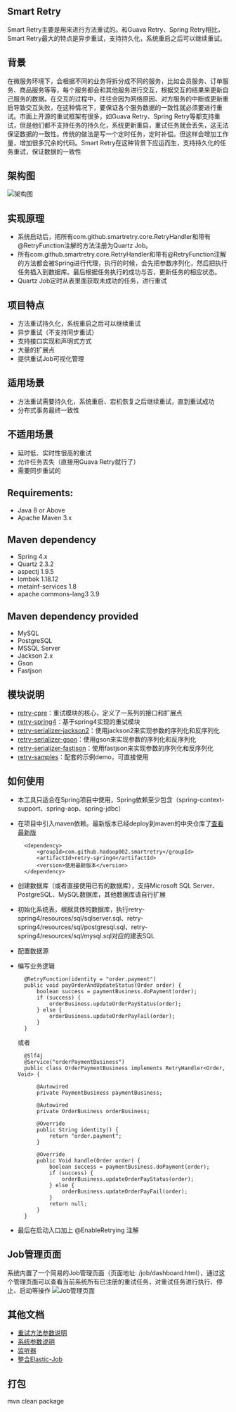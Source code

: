 ## Smart Retry
Smart Retry主要是用来进行方法重试的。和Guava Retry、Spring Retry相比，Smart Retry最大的特点是异步重试，支持持久化，系统重启之后可以继续重试。

## 背景
在微服务环境下，会根据不同的业务将拆分成不同的服务，比如会员服务、订单服务、商品服务等等，每个服务都会和其他服务进行交互，根据交互的结果来更新自己服务的数据。在交互的过程中，往往会因为网络原因、对方服务的中断或更新重启导致交互失败，在这种情况下，要保证各个服务数据的一致性就必须要进行重试。市面上开源的重试框架有很多，如Guava Retry、Spring Retry等都支持重试，但是他们都不支持任务的持久化，系统更新重启，重试任务就会丢失，这无法保证数据的一致性。传统的做法是写一个定时任务，定时补偿。但这样会增加工作量，增加很多冗余的代码。Smart Retry在这种背景下应运而生，支持持久化的任务重试，保证数据的一致性

## 架构图
![架构图](https://s1.ax1x.com/2020/03/15/88RvNj.png)

## 实现原理
- 系统启动后，把所有com.github.smartretry.core.RetryHandler和带有@RetryFunction注解的方法注册为Quartz Job。
- 所有com.github.smartretry.core.RetryHandler和带有@RetryFunction注解的方法都会被Spring进行代理，执行的时候，会先把参数序列化，然后把执行任务插入到数据库。最后根据任务执行的成功与否，更新任务的相应状态。
- Quartz Job定时从表里面获取未成功的任务，进行重试

## 项目特点
* 方法重试持久化，系统重启之后可以继续重试
* 异步重试（不支持同步重试）
* 支持接口实现和声明式方式
* 大量的扩展点
* 提供重试Job可视化管理

## 适用场景
* 方法重试需要持久化，系统重启、宕机恢复之后继续重试，直到重试成功
* 分布式事务最终一致性

## 不适用场景
* 延时低、实时性很高的重试
* 允许任务丢失（直接用Guava Retry就行了）
* 需要同步重试的

## Requirements:
* Java 8 or Above
* Apache Maven 3.x

## Maven dependency
* Spring 4.x
* Quartz 2.3.2
* aspectj 1.9.5
* lombok 1.18.12
* metainf-services 1.8
* apache commons-lang3 3.9

## Maven dependency provided
* MySQL
* PostgreSQL
* MSSQL Server
* Jackson 2.x
* Gson
* Fastjson

## 模块说明
* [retry-cpre](https://github.com/hadoop002/smart-retry/tree/master/retry-core)：重试模块的核心，定义了一系列的接口和扩展点
* [retry-spring4](https://github.com/hadoop002/smart-retry/tree/master/retry-spring4)：基于spring4实现的重试模块
* [retry-serializer-jackson2](https://github.com/hadoop002/smart-retry/tree/master/retry-serializer/retry-serializer-jackson2)：使用jackson2来实现参数的序列化和反序列化
* [retry-serializer-gson](https://github.com/hadoop002/smart-retry/tree/master/retry-serializer/retry-serializer-gson)：使用gson来实现参数的序列化和反序列化
* [retry-serializer-fastjson](https://github.com/hadoop002/smart-retry/tree/master/retry-serializer/retry-serializer-fastjson)：使用fastjson来实现参数的序列化和反序列化
* [retry-samples](https://github.com/hadoop002/smart-retry/tree/master/retry-samples)：配套的示例demo，可直接使用

## 如何使用
* 本工具只适合在Spring项目中使用，Spring依赖至少包含（spring-context-support、spring-aop、spring-jdbc）
* 在项目中引入maven依赖。最新版本已经deploy到maven的中央仓库了[查看最新版](https://search.maven.org/search?q=g:com.github.hadoop002.smartretry)

        <dependency>
            <groupId>com.github.hadoop002.smartretry</groupId>
            <artifactId>retry-spring4</artifactId>
            <version>使用最新版本</version>
        </dependency>

* 创建数据库（或者直接使用已有的数据库），支持Microsoft SQL Server、PostgreSQL、MySQL数据库，其他数据库请自行扩展
* 初始化系统表，根据具体的数据库，执行retry-spring4/resources/sql/sqlserver.sql、retry-spring4/resources/sql/postgresql.sql、retry-spring4/resources/sql/mysql.sql对应的建表SQL
* 配置数据源
* 编写业务逻辑

        @RetryFunction(identity = "order.payment")
        public void payOrderAndUpdateStatus(Order order) {
            boolean success = paymentBusiness.doPayment(order);
            if (success) {
                orderBusiness.updateOrderPayStatus(order);
            } else {
                orderBusiness.updateOrderPayFail(order);
            }
        }
   或者
   
        @Slf4j
        @Service("orderPaymentBusiness")
        public class OrderPaymentBusiness implements RetryHandler<Order, Void> {
        
            @Autowired
            private PaymentBusiness paymentBusiness;
        
            @Autowired
            private OrderBusiness orderBusiness;
        
            @Override
            public String identity() {
                return "order.payment";
            }
        
            @Override
            public Void handle(Order order) {
                boolean success = paymentBusiness.doPayment(order);
                if (success) {
                    orderBusiness.updateOrderPayStatus(order);
                } else {
                    orderBusiness.updateOrderPayFail(order);
                }
                return null;
            }
        }

* 最后在启动入口加上 @EnableRetrying 注解

## Job管理页面
系统内置了一个简易的Job管理页面（页面地址: /job/dashboard.html），通过这个管理页面可以查看当前系统所有已注册的重试任务，对重试任务进行执行、停止、启动等操作
![Job管理页面](https://s1.ax1x.com/2020/03/18/8DckEn.png)

## 其他文档
* [重试方法参数说明](https://github.com/hadoop002/smart-retry/tree/master/doc/TASK_PARAM.md)
* [系统参数说明](https://github.com/hadoop002/smart-retry/tree/master/doc/SYS_ARGS.md)
* [监听器](https://github.com/hadoop002/smart-retry/tree/master/doc/LISTENER.md)
* [整合Elastic-Job](https://github.com/hadoop002/smart-retry/tree/master/doc/Elastic_Job.md)

## 打包
mvn clean package